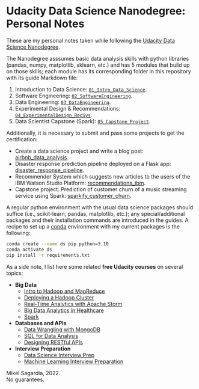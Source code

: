 # Udacity Data Science Nanodegree: Personal Notes

These are my personal notes taken while following the [Udacity Data Science Nanodegree](https://www.udacity.com/course/data-scientist-nanodegree--nd025).

The Nanodegree asssumes basic data analysis skills with python libraries (pandas, numpy, matplotlib, sklearn, etc.) and has 5 modules that build up on those skills; each module has its corresponding folder in this repository with its guide Markdown file:

1. Introduction to Data Science: [`01_Intro_Data_Science`](./01_Intro_Data_Science/DSND_Introduction.md).
2. Software Engineering: [`02_SoftwareEngineering`](./02_SoftwareEngineering/DSND_SWEngineering.md).
3. Data Engineering: [`03_DataEngineering`](./03_DataEngineering/DSND_DataEngineering.md).
4. Experimental Design & Recommendations: [`04_ExperimentalDesign_RecSys`](./04_ExperimentalDesign_RecSys/).
5. Data Scientist Capstone (Spark): [`05_Capstone_Project`](./05_Capstone_Project/).

Additionally, it is necessary to submit and pass some projects to get the certification:

- Create a data science project and write a blog post: [airbnb_data_analysis](https://github.com/mxagar/airbnb_data_analysis).
- Disaster response prediction pipeline deployed on a Flask app: [disaster_response_pipeline](https://github.com/mxagar/disaster_response_pipeline).
- Recommender System which suggests new articles to the users of the IBM Watson Studio Platform: [recommendations_ibm](https://github.com/mxagar/recommendations_ibm).
- Capstone project: Prediction of customer churn of a music streaming service using Spark: [sparkify_customer_churn](https://github.com/mxagar/sparkify_customer_churn).

A regular python environment with the usual data science packages should suffice (i.e., scikit-learn, pandas, matplotlib, etc.); any special/additional packages and their installation commands are introduced in the guides. A recipe to set up a [conda](https://docs.conda.io/en/latest/) environment with my current packages is the following:

```bash
conda create --name ds pip python=3.10
conda activate ds
pip install -r requirements.txt
```

As a side note, I list here some related **free Udacity courses** on several topics:

- **Big Data**
  - [Intro to Hadoop and MapReduce](https://www.udacity.com/course/intro-to-hadoop-and-mapreduce--ud617)
  - [Deploying a Hadoop Cluster](https://www.udacity.com/course/deploying-a-hadoop-cluster--ud1000)
  - [Real-Time Analytics with Apache Storm](https://www.udacity.com/course/real-time-analytics-with-apache-storm--ud381)
  - [Big Data Analytics in Healthcare](https://www.udacity.com/course/big-data-analytics-in-healthcare--ud758)
  - [Spark](https://www.udacity.com/course/learn-spark-at-udacity--ud2002)
- **Databases and APIs**
  - [Data Wrangling with MongoDB](https://www.udacity.com/course/data-wrangling-with-mongodb--ud032)
  - [SQL for Data Analysis](https://www.udacity.com/course/sql-for-data-analysis--ud198)
  - [Designing RESTful APIs](https://www.udacity.com/course/designing-restful-apis--ud388)
- **Interview Preparation**
  - [Data Science Interview Prep](https://www.udacity.com/course/data-science-interview-prep--ud944)
  - [Machine Learning Interview Preparation](https://www.udacity.com/course/machine-learning-interview-prep--ud1001)


Mikel Sagardia, 2022.  
No guarantees.
